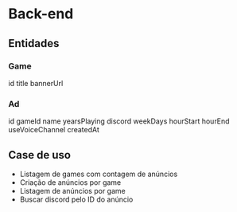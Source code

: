 # Back-end

## Entidades

### Game

id
title
bannerUrl

### Ad

id
gameId
name
yearsPlaying
discord
weekDays
hourStart
hourEnd
useVoiceChannel
createdAt

## Case de uso

- Listagem de games com contagem de anúncios
- Criação de anúncios por game
- Listagem de anúncios por game
- Buscar discord pelo ID do anúncio